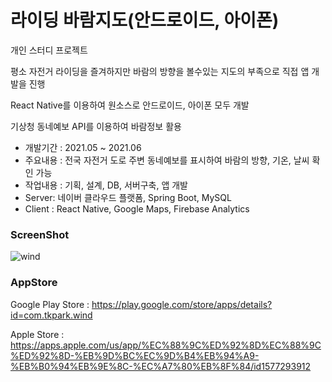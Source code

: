 # 라이딩 바람지도(안드로이드, 아이폰)
개인 스터디 프로젝트

평소 자전거 라이딩을 즐겨하지만 바람의 방향을 볼수있는 지도의 부족으로 직접 앱 개발을 진행

React Native를 이용하여 원소스로 안드로이드, 아이폰 모두 개발

기상청 동네예보 API를 이용하여 바람정보 활용
* 개발기간 : 2021.05 ~ 2021.06
* 주요내용 : 전국 자전거 도로 주변 동네예보를 표시하여 바람의 방향, 기온, 날씨 확인 가능
* 작업내용 : 기획, 설계, DB, 서버구축, 앱 개발
* Server: 네이버 클라우드 플랫폼, Spring Boot, MySQL
* Client : React Native, Google Maps, Firebase Analytics
### ScreenShot 
![wind](https://user-images.githubusercontent.com/10987026/140848657-faa5d0a2-c8d1-4b59-8fc5-ba44c009b1fe.png)

### AppStore
Google Play Store : https://play.google.com/store/apps/details?id=com.tkpark.wind

Apple Store : https://apps.apple.com/us/app/%EC%88%9C%ED%92%8D%EC%88%9C%ED%92%8D-%EB%9D%BC%EC%9D%B4%EB%94%A9-%EB%B0%94%EB%9E%8C-%EC%A7%80%EB%8F%84/id1577293912
